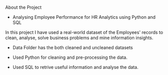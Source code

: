 About the Project
- Analysing Employee Performance for HR Analytics using Python and SQL

In this project I have used a real-world dataset of the Employees' records to clean, analyse, solve business problems and mine information insights.

- Data Folder has the both cleaned and uncleaned datasets

- Used Python for cleaning and pre-processing the data.

- Used SQL to retrive useful information and analyse the data.








